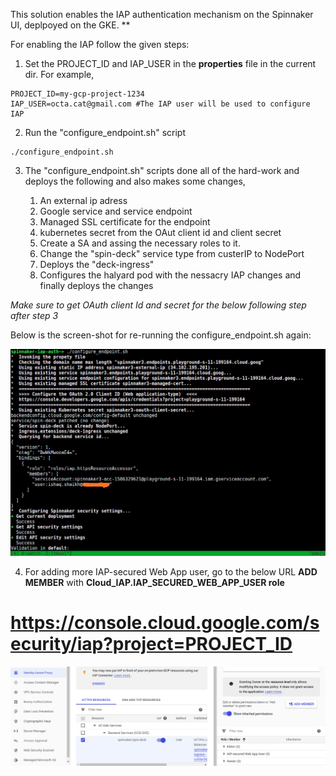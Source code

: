 This solution enables the IAP authentication mechanism on the Spinnaker UI, 
deplpoyed on the GKE.
** 

For enabling the IAP follow the given steps:

1. Set the PROJECT_ID and IAP_USER in the **properties** file in the current dir.
For example,
```
PROJECT_ID=my-gcp-project-1234
IAP_USER=octa.cat@gmail.com #The IAP user will be used to configure IAP
```

2. Run the "configure_endpoint.sh" script
```
./configure_endpoint.sh
```

3. The "configure_endpoint.sh" scripts done all of the hard-work and deploys the following and also makes some changes,

	1. An external ip adress 
	2. Google service and service endpoint
	3. Managed SSL certificate for the endpoint
	4. kubernetes secret from the OAut client id and client secret
	5. Create a SA and assing the necessary roles to it.
	6. Change the "spin-deck" service type from custerIP to NodePort
	7. Deploys the "deck-ingress"
	8. Configures the halyard pod with the nessacry IAP changes and finally deploys the changes

*Make sure to get OAuth client Id and secret for the below following step after step 3*

Below is the screen-shot for re-running the configure_endpoint.sh again:

![rerun-script](IMG_1.png)

4. For adding more IAP-secured Web App user, go to the below URL **ADD MEMBER**
with **Cloud_IAP.IAP_SECURED_WEB_APP_USER role**

# https://console.cloud.google.com/security/iap?project=PROJECT_ID

![GCP-IAP](IAP_1.png)







